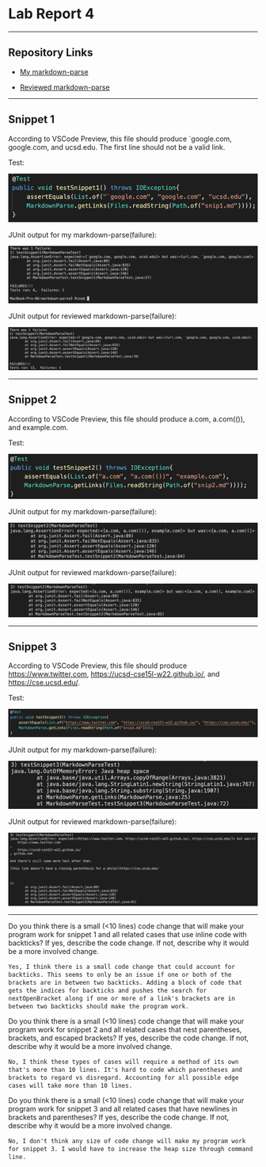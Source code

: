 # Lab Report 4
---
## Repository Links
- [My markdown-parse](https://github.com/rinakaura/markdown-parse)

- [Reviewed markdown-parse](https://github.com/Darrengn/markdown-parse)

---
## Snippet 1

According to VSCode Preview, this file should produce `google.com, google.com, and ucsd.edu. The first line should not be a valid link.

Test:

![Image](snip1test.png)

JUnit output for my markdown-parse(failure):

![Image](snip1junit.png)

JUnit output for reviewed markdown-parse(failure):

![Image](r-snip1junit.png)

---
## Snippet 2

According to VSCode Preview, this file should produce a.com, a.com(()), and example.com.

Test:

![Image](snip2test.png)

JUnit output for my markdown-parse(failure):

![Image](snip2junit.png)

JUnit output for reviewed markdown-parse(failure):

![Image](r-snip2junit.png)

---
## Snippet 3

According to VSCode Preview, this file should produce https://www.twitter.com, https://ucsd-cse15l-w22.github.io/, and https://cse.ucsd.edu/.

Test:

![Image](snip3test.png)

JUnit output for my markdown-parse(failure):

![Image](snip3junit.png)

JUnit output for reviewed markdown-parse(failure):

![Image](r-snip3junit.png)

---

Do you think there is a small (<10 lines) code change that will make your program work for snippet 1 and all related cases that use inline code with backticks? If yes, describe the code change. If not, describe why it would be a more involved change.
```
Yes, I think there is a small code change that could account for backticks. This seems to only be an issue if one or both of the brackets are in between two backticks. Adding a block of code that gets the indices for backticks and pushes the search for nextOpenBracket along if one or more of a link's brackets are in between two backticks should make the program work.
```

Do you think there is a small (<10 lines) code change that will make your program work for snippet 2 and all related cases that nest parentheses, brackets, and escaped brackets? If yes, describe the code change. If not, describe why it would be a more involved change.
```
No, I think these types of cases will require a method of its own that's more than 10 lines. It's hard to code which parentheses and brackets to regard vs disregard. Accounting for all possible edge cases will take more than 10 lines.
```

Do you think there is a small (<10 lines) code change that will make your program work for snippet 3 and all related cases that have newlines in brackets and parentheses? If yes, describe the code change. If not, describe why it would be a more involved change.
```
No, I don't think any size of code change will make my program work for snippet 3. I would have to increase the heap size through command line.
```

